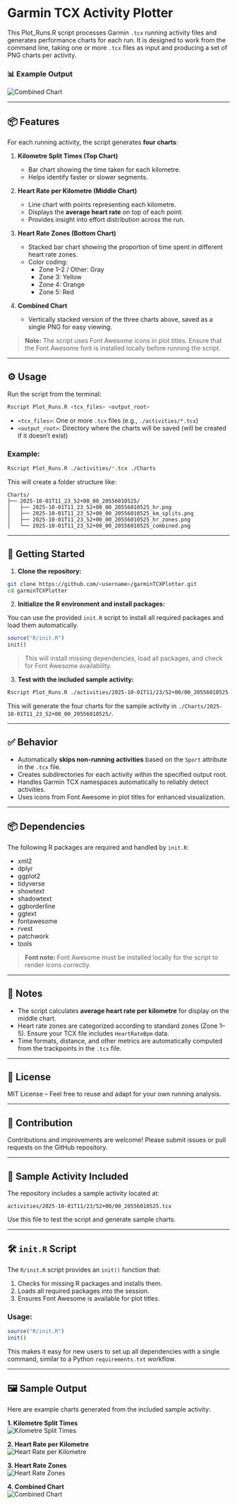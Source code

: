 # Garmin TCX Activity Plotter

This Plot_Runs.R script processes Garmin `.tcx` running activity files and generates performance charts for each run. It is designed to work from the command line, taking one or more `.tcx` files as input and producing a set of PNG charts per activity.

### 📊 Example Output
![Combined Chart](./docs/2025-10-01T11:23:52+00:00_20556010525_combined.png)

---

## 📦 Features

For each running activity, the script generates **four charts**:

1. **Kilometre Split Times (Top Chart)**  
   - Bar chart showing the time taken for each kilometre.
   - Helps identify faster or slower segments.

2. **Heart Rate per Kilometre (Middle Chart)**  
   - Line chart with points representing each kilometre.
   - Displays the **average heart rate** on top of each point.
   - Provides insight into effort distribution across the run.

3. **Heart Rate Zones (Bottom Chart)**  
   - Stacked bar chart showing the proportion of time spent in different heart rate zones.  
   - Color coding:  
     - Zone 1–2 / Other: Gray  
     - Zone 3: Yellow  
     - Zone 4: Orange  
     - Zone 5: Red  

4. **Combined Chart**  
   - Vertically stacked version of the three charts above, saved as a single PNG for easy viewing.

> **Note:** The script uses Font Awesome icons in plot titles. Ensure that the Font Awesome font is installed locally before running the script.

---

## ⚙️ Usage

Run the script from the terminal:

```bash
Rscript Plot_Runs.R <tcx_files> <output_root>
```

- `<tcx_files>`: One or more `.tcx` files (e.g., `./activities/*.tcx`)  
- `<output_root>`: Directory where the charts will be saved (will be created if it doesn’t exist)

### Example:

```bash
Rscript Plot_Runs.R ./activities/*.tcx ./Charts
```

This will create a folder structure like:

```
Charts/
├── 2025-10-01T11_23_52+00_00_20556010525/
│   ├── 2025-10-01T11_23_52+00_00_20556010525_hr.png
│   ├── 2025-10-01T11_23_52+00_00_20556010525_km_splits.png
│   ├── 2025-10-01T11_23_52+00_00_20556010525_hr_zones.png
│   └── 2025-10-01T11_23_52+00_00_20556010525_combined.png
```

---

## 🏁 Getting Started

1. **Clone the repository:**

```bash
git clone https://github.com/<username>/garminTCXPlotter.git
cd garminTCXPlotter
```

2. **Initialize the R environment and install packages:**

You can use the provided `init.R` script to install all required packages and load them automatically.

```r
source("R/init.R")
init()
```

> This will install missing dependencies, load all packages, and check for Font Awesome availability.

3. **Test with the included sample activity:**

```bash
Rscript Plot_Runs.R ./activities/2025-10-01T11/23/52+00/00_20556010525.tcx ./Charts
```

This will generate the four charts for the sample activity in `./Charts/2025-10-01T11_23_52+00_00_20556010525/`.

---

## ✅ Behavior

- Automatically **skips non-running activities** based on the `Sport` attribute in the `.tcx` file.  
- Creates subdirectories for each activity within the specified output root.  
- Handles Garmin TCX namespaces automatically to reliably detect activities.  
- Uses icons from Font Awesome in plot titles for enhanced visualization.  

---

## 📦 Dependencies

The following R packages are required and handled by `init.R`:

- xml2
- dplyr
- ggplot2
- tidyverse
- showtext
- shadowtext
- ggborderline
- ggtext
- fontawesome
- rvest
- patchwork
- tools

> **Font note:** Font Awesome must be installed locally for the script to render icons correctly.

---

## 📝 Notes

- The script calculates **average heart rate per kilometre** for display on the middle chart.  
- Heart rate zones are categorized according to standard zones (Zone 1–5). Ensure your TCX file includes `HeartRateBpm` data.  
- Time formats, distance, and other metrics are automatically computed from the trackpoints in the `.tcx` file.

---

## 📖 License

MIT License – Feel free to reuse and adapt for your own running analysis.

---

## 👋 Contribution

Contributions and improvements are welcome! Please submit issues or pull requests on the GitHub repository.

---

## 📂 Sample Activity Included

The repository includes a sample activity located at:

```
activities/2025-10-01T11/23/52+00/00_20556010525.tcx
```

Use this file to test the script and generate sample charts.

---

## 🛠️ `init.R` Script

The `R/init.R` script provides an `init()` function that:

1. Checks for missing R packages and installs them.
2. Loads all required packages into the session.
3. Ensures Font Awesome is available for plot titles.

### Usage:

```r
source("R/init.R")
init()
```

This makes it easy for new users to set up all dependencies with a single command, similar to a Python `requirements.txt` workflow.

---

## 🖼️ Sample Output

Here are example charts generated from the included sample activity:

**1. Kilometre Split Times**  
![Kilometre Split Times](./docs/2025-10-01T11:23:52+00:00_20556010525_pace.png)

**2. Heart Rate per Kilometre**  
![Heart Rate per Kilometre](./docs/2025-10-01T11:23:52+00:00_20556010525_hr_line.png)

**3. Heart Rate Zones**  
![Heart Rate Zones](./docs/2025-10-01T11:23:52+00:00_20556010525_hr_stacked.png)

**4. Combined Chart**  
![Combined Chart](./docs/2025-10-01T11:23:52+00:00_20556010525_combined.png)


